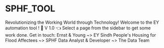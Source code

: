 # SPHF_TOOL
Revolutionizing the Working World through Technology! Welcome to the EY automation tool ! 👋 V 1.0  👈 Select a page from the sidebar to get some work done.  Get in touch: Ernst &amp; Young ~> EY Sindh People's Housing for Flood Affectees ~> SPHF Data Analyst &amp; Developer ~> The Data Team
